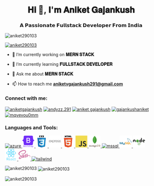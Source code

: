   <h1 align="center">𝐇𝐢 👋, 𝐈'𝐦 𝐀𝐧𝐢𝐤𝐞𝐭 𝐆𝐚𝐣𝐚𝐧𝐤𝐮𝐬𝐡</h1>
<h3 align="center">𝗔 𝗣𝗮𝘀𝘀𝗶𝗼𝗻𝗮𝘁𝗲 𝗙𝘂𝗹𝗹𝘀𝘁𝗮𝗰𝗸 𝗗𝗲𝘃𝗲𝗹𝗼𝗽𝗲𝗿 𝗙𝗿𝗼𝗺 𝗜𝗻𝗱𝗶𝗮</h3>

<p align="left"> <img src="https://komarev.com/ghpvc/?username=aniket290103&label=Profile%20views&color=0e75b6&style=flat" alt="aniket290103" /> </p>

<p align="left"> <a href="https://github.com/ryo-ma/github-profile-trophy"><img src="https://github-profile-trophy.vercel.app/?username=aniket290103" alt="aniket290103" /></a> </p>

- 🔭 I’m currently working on **𝐌𝐄𝐑𝐍 𝐒𝐓𝐀𝐂𝐊**

- 🌱 I’m currently learning **𝐅𝐔𝐋𝐋𝐒𝐓𝐀𝐂𝐊 𝐃𝐄𝐕𝐄𝐋𝐎𝐏𝐄𝐑**

- 💬 Ask me about **𝐌𝐄𝐑𝐍 𝐒𝐓𝐀𝐂𝐊**

- 📫 How to reach me **aniketvgajankush291@gmail.com**

<h3 align="left">Connect with me:</h3>
<p align="left">
<a href="https://linkedin.com/in/aniketgajankush" target="blank"><img align="center" src="https://raw.githubusercontent.com/rahuldkjain/github-profile-readme-generator/master/src/images/icons/Social/linked-in-alt.svg" alt="aniketgajankush" height="30" width="40" /></a>
<a href="https://instagram.com/andyzz.291" target="blank"><img align="center" src="https://raw.githubusercontent.com/rahuldkjain/github-profile-readme-generator/master/src/images/icons/Social/instagram.svg" alt="andyzz.291" height="30" width="40" /></a>
<a href="https://www.codechef.com/users/adapt_ducks_40" target="blank"><img align="center" src="https://cdn.jsdelivr.net/npm/simple-icons@3.1.0/icons/codechef.svg" alt="aniket gajankush" height="30" width="40" /></a>
<a href="https://www.hackerrank.com/gajankushaniket" target="blank"><img align="center" src="https://raw.githubusercontent.com/rahuldkjain/github-profile-readme-generator/master/src/images/icons/Social/hackerrank.svg" alt="gajankushaniket" height="30" width="40" /></a>
<a href="https://www.leetcode.com/mqvevou0mm" target="blank"><img align="center" src="https://raw.githubusercontent.com/rahuldkjain/github-profile-readme-generator/master/src/images/icons/Social/leet-code.svg" alt="mqvevou0mm" height="30" width="40" /></a>
</p>

<h3 align="left">Languages and Tools:</h3>
<p align="left"> <a href="https://azure.microsoft.com/en-in/" target="_blank" rel="noreferrer"> <img src="https://www.vectorlogo.zone/logos/microsoft_azure/microsoft_azure-icon.svg" alt="azure" width="40" height="40"/> </a> <a href="https://getbootstrap.com" target="_blank" rel="noreferrer"> <img src="https://raw.githubusercontent.com/devicons/devicon/master/icons/bootstrap/bootstrap-plain-wordmark.svg" alt="bootstrap" width="40" height="40"/> </a> <a href="https://www.w3schools.com/css/" target="_blank" rel="noreferrer"> <img src="https://raw.githubusercontent.com/devicons/devicon/master/icons/css3/css3-original-wordmark.svg" alt="css3" width="40" height="40"/> </a> <a href="https://expressjs.com" target="_blank" rel="noreferrer"> <img src="https://raw.githubusercontent.com/devicons/devicon/master/icons/express/express-original-wordmark.svg" alt="express" width="40" height="40"/> </a> <a href="https://www.w3.org/html/" target="_blank" rel="noreferrer"> <img src="https://raw.githubusercontent.com/devicons/devicon/master/icons/html5/html5-original-wordmark.svg" alt="html5" width="40" height="40"/> </a> <a href="https://developer.mozilla.org/en-US/docs/Web/JavaScript" target="_blank" rel="noreferrer"> <img src="https://raw.githubusercontent.com/devicons/devicon/master/icons/javascript/javascript-original.svg" alt="javascript" width="40" height="40"/> </a> <a href="https://www.mongodb.com/" target="_blank" rel="noreferrer"> <img src="https://raw.githubusercontent.com/devicons/devicon/master/icons/mongodb/mongodb-original-wordmark.svg" alt="mongodb" width="40" height="40"/> </a> <a href="https://www.microsoft.com/en-us/sql-server" target="_blank" rel="noreferrer"> <img src="https://www.svgrepo.com/show/303229/microsoft-sql-server-logo.svg" alt="mssql" width="40" height="40"/> </a> <a href="https://www.mysql.com/" target="_blank" rel="noreferrer"> <img src="https://raw.githubusercontent.com/devicons/devicon/master/icons/mysql/mysql-original-wordmark.svg" alt="mysql" width="40" height="40"/> </a> <a href="https://nodejs.org" target="_blank" rel="noreferrer"> <img src="https://raw.githubusercontent.com/devicons/devicon/master/icons/nodejs/nodejs-original-wordmark.svg" alt="nodejs" width="40" height="40"/> </a> <a href="https://reactjs.org/" target="_blank" rel="noreferrer"> <img src="https://raw.githubusercontent.com/devicons/devicon/master/icons/react/react-original-wordmark.svg" alt="react" width="40" height="40"/> </a> <a href="https://sass-lang.com" target="_blank" rel="noreferrer"> <img src="https://raw.githubusercontent.com/devicons/devicon/master/icons/sass/sass-original.svg" alt="sass" width="40" height="40"/> </a> <a href="https://tailwindcss.com/" target="_blank" rel="noreferrer"> <img src="https://www.vectorlogo.zone/logos/tailwindcss/tailwindcss-icon.svg" alt="tailwind" width="40" height="40"/> </a> </p>

<p><img align="left" src="https://github-readme-stats.vercel.app/api/top-langs?username=aniket290103&show_icons=true&locale=en&layout=compact" alt="aniket290103" /></p>

<p>&nbsp;<img align="center" src="https://github-readme-stats.vercel.app/api?username=aniket290103&show_icons=true&locale=en" alt="aniket290103" /></p>

<p><img align="center" src="https://github-readme-streak-stats.herokuapp.com/?user=aniket290103&" alt="aniket290103" /></p>
